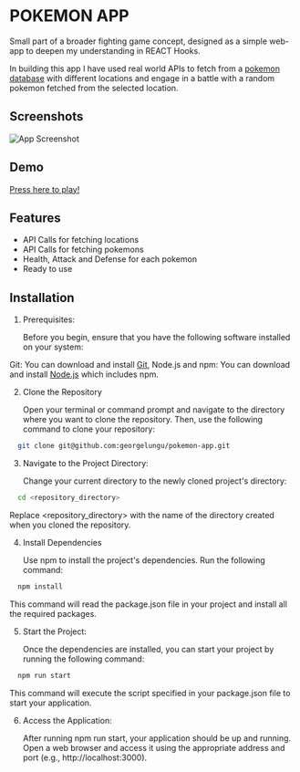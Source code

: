 
# POKEMON APP

Small part of a broader fighting game concept, designed as a simple web-app to deepen my understanding in REACT Hooks. 

In building this app I have used real world APIs to fetch from a [pokemon database](https://pokemondb.net/) with different locations and engage in a battle with a random pokemon fetched from the selected location.


## Screenshots

![App Screenshot](https://images4.imagebam.com/d2/3b/51/MEPME7O_o.png)


## Demo

[Press here to play!](https://pokemon-app-kappa-lac.vercel.app/)


## Features

- API Calls for fetching locations
- API Calls for fetching pokemons
- Health, Attack and Defense for each pokemon
- Ready to use


## Installation

1. Prerequisites:

    Before you begin, ensure that you have the following software installed on your system:

Git: You can download and install [Git](https://git-scm.com/), Node.js and npm: You can download and install [Node.js](https://nodejs.org/) which includes npm.

2. Clone the Repository

    Open your terminal or command prompt and navigate to the directory where you want to clone the repository. Then, use the following command to clone your repository:

```bash
  git clone git@github.com:georgelungu/pokemon-app.git
```

3. Navigate to the Project Directory:

    Change your current directory to the newly cloned project's directory: 
    
```bash
  cd <repository_directory>
```

Replace <repository_directory> with the name of the directory created when you cloned the repository.

4. Install Dependencies

    Use npm to install the project's dependencies. Run the following command:

```bash
  npm install
```

This command will read the package.json file in your project and install all the required packages.

5. Start the Project:

    Once the dependencies are installed, you can start your project by running the following command:

```bash
  npm run start
```

This command will execute the script specified in your package.json file to start your application.

6. Access the Application:

    After running npm run start, your application should be up and running. Open a web browser and access it using the appropriate address and port (e.g., http://localhost:3000).
